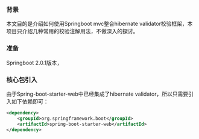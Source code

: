 ### 背景
本文目的是介绍如何使用Springboot mvc整合hibernate validator校验框架，本项目只介绍几种常用的校验注解用法，不做深入的探讨。

### 准备
Springboot 2.0.1版本，

### 核心包引入
由于Spring-boot-starter-web中已经集成了hibernate validator，所以只需要引入如下依赖即可：
```xml
<dependency>
    <groupId>org.springframework.boot</groupId>
    <artifactId>spring-boot-starter-web</artifactId>
</dependency>
```